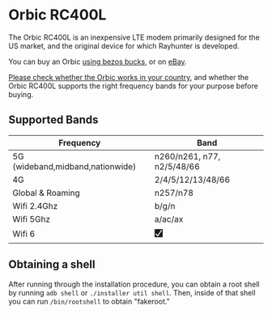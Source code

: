 # Orbic RC400L

The Orbic RC400L is an inexpensive LTE modem primarily designed for the US market, and the original device for which Rayhunter is developed.

You can buy an Orbic [using bezos
bucks](https://www.amazon.com/Orbic-Verizon-Hotspot-Connect-Enabled/dp/B08N3CHC4Y),
or on [eBay](https://www.ebay.com/sch/i.html?_nkw=orbic+rc400l).

[Please check whether the Orbic works in your country](https://www.frequencycheck.com/countries/), and whether the Orbic RC400L supports the right frequency bands for your purpose before buying.

## Supported Bands

| Frequency | Band          |
| ------- | ------------------ |
| 5G (wideband,midband,nationwide)  | n260/n261, n77, n2/5/48/66 |
| 4G |    2/4/5/12/13/48/66       |
| Global & Roaming | n257/n78     |
| Wifi 2.4Ghz | b/g/n |
| Wifi 5Ghz | a/ac/ax |
| Wifi 6 | 🮱 |

## Obtaining a shell

After running through the installation procedure, you can obtain a root shell
by running `adb shell` or `./installer util shell`. Then, inside of that shell
you can run `/bin/rootshell` to obtain "fakeroot."
